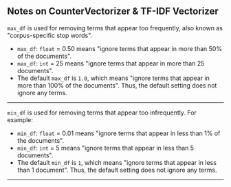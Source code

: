 ## Notes on CounterVectorizer & TF-IDF Vectorizer
`max_df` is used for removing terms that appear too frequently, also known as "corpus-specific stop words". 
* `max_df`: `float` = 0.50 means "ignore terms that appear in more than 50% of the documents".
* `max_df`: `int` = 25 means "ignore terms that appear in more than 25 documents".
* The default `max_df` is `1.0`, which means "ignore terms that appear in more than 100% of the documents". Thus, the default setting does not ignore any terms.
------------
`min_df` is used for removing terms that appear too infrequently. For example:

* `min_df`: `float` = 0.01 means "ignore terms that appear in less than 1% of the documents".
* `min_df`: `int` = 5 means "ignore terms that appear in less than 5 documents".
* The default `min_df` is `1`, which means "ignore terms that appear in less than 1 document". Thus, the default setting does not ignore any terms.
------------